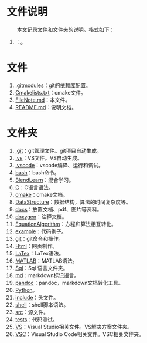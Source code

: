# 文件说明

&emsp;&emsp;本文记录文件和文件夹的说明。格式如下：

1. [](.)：。

# 文件

1. [.gitmodules](./.gitmodules)：git的依赖库配置。
2. [Cmakelists.txt](./Cmakelists.txt)：cmake文件。
3. [FileNote.md](./FileNote.md)：本文件。
4. [README.md](./README.md)：说明文档。

# 文件夹

1. [.git](./.git/)：git管理文件。git项目自动生成。
2. [.vs](./.vs/)：VS文件。VS自动生成。
3. [.vscode](./.vscode/)：vscode编译、运行和调试。
4. [bash](./bash/)：bash命令。
5. [BlendLearn](./BlendLearn/)：混合学习。
6. [C](./C/)：C语言语法。
7. [cmake](./cmake/)：cmake文档。
8. [DataStructure](./DataStructure/)：数据结构，算法的时间复杂度等。
9. [docs](./docs/)：放置文档、pdf、图片等资料。
10. [doxygen](./doxygen/)：注释文档。
11. [EquationAlgorithm](./EquationAlgorithm/)：方程和算法相互转化。
12. [example](./example/)：代码例子。
13. [git](./git/)：git命令和操作。
14. [Html](./Html/)：网页制作。
15. [LaTex](./LaTex/)：LaTex语法。
16. [MATLAB](./MATLAB/)：MATLAB语法。
17. [Sql](./Sql/)：Sql 语言文件夹。
18. [md](./md/)：markdown标记语言。
19. [pandoc](./pandoc/)：pandoc，markdown文档转化工具。
20. [Python](./Python/)。
21. [include](./include/)：头文件。
22. [shell](./shell/)：shell脚本语法。
23. [src](./src/)：源文件。
24. [tests](./tests/)：代码测试。
25. [VS](./VS/)：Visual Studio相关文件。VS解决方案文件夹。
26. [VSC](./VSC/)：Visual Studio Code相关文件。VSC相关文件夹。